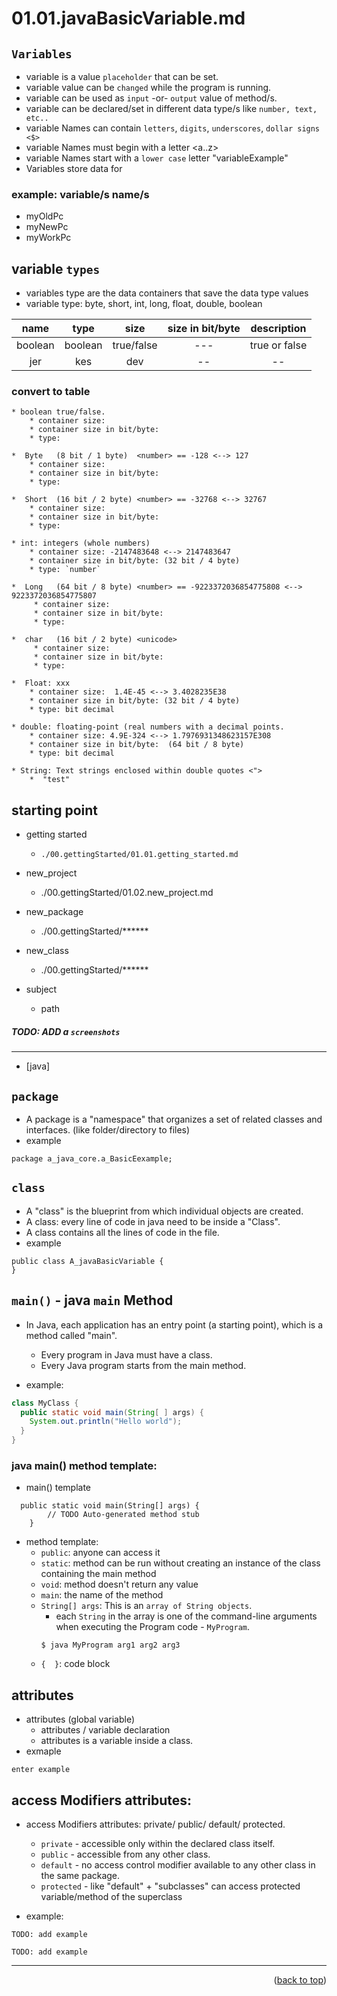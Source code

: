 <a name="topage"></a>

# 01.01.javaBasicVariable.md

## `Variables`
* variable is a value `placeholder` that can be set.
* variable value can be `changed` while the program is running.
* variable can be used as `input` -or- `output` value of method/s.
* variable can be declared/set in different data type/s like `number, text, etc..`
* variable Names can contain `letters`, `digits`, `underscores`, `dollar signs <$>`
* variable Names must begin with a letter <a..z>
* variable Names start with a `lower case` letter "variableExample"
* Variables store data for 

### example: variable/s name/s
* myOldPc
* myNewPc
* myWorkPc

## variable `types`
* variables type are the data containers that save the data type values 
* variable type: byte, short, int, long, float, double, boolean

| name | type | size | size in bit/byte| description |
| :-: | :-: | :-: | :-: | :-: |
| boolean | boolean | true/false | --- | true  or false | 
| jer | kes | dev | -- | -- |

### convert to table
    * boolean true/false.
        * container size:
        * container size in bit/byte:
        * type:   

    *  Byte   (8 bit / 1 byte)  <number> == -128 <--> 127
        * container size:
        * container size in bit/byte:
        * type:   

    *  Short  (16 bit / 2 byte) <number> == -32768 <--> 32767
        * container size:
        * container size in bit/byte:
        * type:   

    * int: integers (whole numbers)
        * container size: -2147483648 <--> 2147483647
        * container size in bit/byte: (32 bit / 4 byte)
        * type: `number`

    *  Long   (64 bit / 8 byte) <number> == -9223372036854775808 <--> 9223372036854775807
         * container size:
         * container size in bit/byte:
         * type: 

    *  char   (16 bit / 2 byte) <unicode>
         * container size:
         * container size in bit/byte:
         * type: 

    *  Float: xxx
        * container size:  1.4E-45 <--> 3.4028235E38
        * container size in bit/byte: (32 bit / 4 byte)
        * type: bit decimal
  
    * double: floating-point (real numbers with a decimal points.
        * container size: 4.9E-324 <--> 1.7976931348623157E308
        * container size in bit/byte:  (64 bit / 8 byte)
        * type: bit decimal
  
    * String: Text strings enclosed within double quotes <">
        *  "test"

## starting point

* getting started
    * `./00.gettingStarted/01.01.getting_started.md`
* new_project
    * ./00.gettingStarted/01.02.new_project.md
* new_package
    * ./00.gettingStarted/******
* new_class
    * ./00.gettingStarted/******

* subject
    * path

##### TODO: ADD a `screenshots`

----

* [java]
## `package`
* A package is a "namespace" that organizes a set of related classes and interfaces. (like folder/directory to files)
* example
```
package a_java_core.a_BasicEexample;
```

## `class`
* A "class" is the blueprint from which individual objects are created.
* A class: every line of code in java need to be inside a "Class".
* A class contains all the lines of code in the file.
* example
```
public class A_javaBasicVariable {
}
```

## `main()` - java `main` Method
* In Java, each application has an entry point (a starting point), which is a method called "main".
    *  Every program in Java must have a class.
    *  Every Java program starts from the main method.

* example:
```java
class MyClass {
  public static void main(String[ ] args) {
    System.out.println("Hello world");
  }
}
```

### java main() method template:

* main() template
```
  public static void main(String[] args) {
		// TODO Auto-generated method stub
	}
```

* method template:
    * `public`: anyone can access it
    * `static`: method can be run without creating an instance of the class containing the main method
    * `void`: method doesn't return any value
    * `main`: the name of the method
    * `String[] args`: This is an `array of String objects`.
        * each `String` in the array is one of the command-line arguments when executing the Program code - `MyProgram`.
        ```
        $ java MyProgram arg1 arg2 arg3
        ```
    * `{  }`: code block

## attributes 
* attributes (global variable) 
    * attributes / variable declaration
    * attributes is a variable inside a class.
* exmaple
```
enter example
```

## access Modifiers attributes: 
* access Modifiers attributes: private/ public/ default/ protected.
   * `private` - accessible only within the declared class itself.
   * `public` - accessible from any other class.
   * `default` -  no access control modifier available to any other class in the same package.
   * `protected` - like "default" + "subclasses" can access protected variable/method of the superclass

* example:
```
TODO: add example
```

```
TODO: add example
```


----

<p align="right">(<a href="#topage">back to top</a>)</p>
<br/>
<br/>
